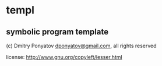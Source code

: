 # templ
## symbolic program template

(c) Dmitry Ponyatov <dponyatov@gmail.com>, all rights reserved

license: http://www.gnu.org/copyleft/lesser.html

